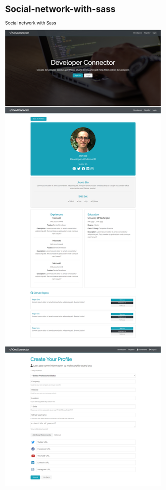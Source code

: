# Social-network-with-sass
Social network with Sass


![result](./assets/images/previewProject/1.png)
![result](./assets/images/previewProject/2.png)
![result](./assets/images/previewProject/3.png)
